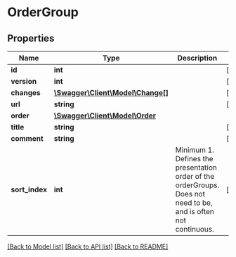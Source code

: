# OrderGroup

## Properties
Name | Type | Description | Notes
------------ | ------------- | ------------- | -------------
**id** | **int** |  | [optional] 
**version** | **int** |  | [optional] 
**changes** | [**\Swagger\Client\Model\Change[]**](Change.md) |  | [optional] 
**url** | **string** |  | [optional] 
**order** | [**\Swagger\Client\Model\Order**](Order.md) |  | 
**title** | **string** |  | [optional] 
**comment** | **string** |  | [optional] 
**sort_index** | **int** | Minimum 1. Defines the presentation order of the orderGroups. Does not need to be, and is often not continuous. | [optional] 

[[Back to Model list]](../README.md#documentation-for-models) [[Back to API list]](../README.md#documentation-for-api-endpoints) [[Back to README]](../README.md)


